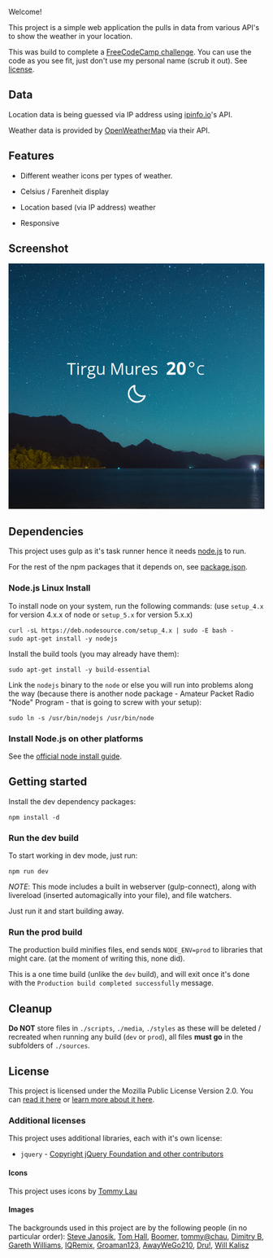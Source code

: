 Welcome!

This project is a simple web application the pulls in data from various API's to show the weather in your location.

This was build to complete a [FreeCodeCamp challenge](http://www.freecodecamp.com/challenges/show-the-local-weather). You can use the code as you see fit, just don't use my personal name (scrub it out). See [license](./license.md).

## Data

Location data is being guessed via IP address using [ipinfo.io](http://ipinfo.io/)'s API.

Weather data is provided by [OpenWeatherMap](http://openweathermap.org/api) via their API.

## Features

- Different weather icons per types of weather.

- Celsius / Farenheit display

- Location based (via IP address) weather

- Responsive

## Screenshot

![Screenshot](sources/media/images/screenshot.png "FreeCodeCamp Weather")

## Dependencies

This project uses gulp as it's task runner hence it needs [node.js](https://nodejs.org) to run.

For the rest of the npm packages that it depends on, see [package.json](./package.json#L12).

### Node.js Linux Install

To install node on your system, run the following commands: (use `setup_4.x` for version 4.x.x of node or `setup_5.x` for version 5.x.x)

	curl -sL https://deb.nodesource.com/setup_4.x | sudo -E bash -
	sudo apt-get install -y nodejs

Install the build tools (you may already have them):

	sudo apt-get install -y build-essential

Link the `nodejs` binary to the `node` or else you will run into problems along the way (because there is another node package - Amateur Packet Radio "Node" Program - that is going to screw with your setup):

	sudo ln -s /usr/bin/nodejs /usr/bin/node

### Install Node.js on other platforms

See the [official node install guide](https://nodejs.org/en/download/package-manager).

## Getting started

Install the dev dependency packages:

	npm install -d

### Run the dev build

To start working in dev mode, just run:

	npm run dev

*NOTE*: This mode includes a built in webserver (gulp-connect), along with livereload (inserted automagically into your file), and file watchers.

Just run it and start building away.

### Run the prod build

The production build minifies files, end sends `NODE_ENV=prod` to libraries that might care. (at the moment of writing this, none did).

This is a one time build (unlike the `dev` build), and will exit once it's done with the `Production build completed successfully` message.

## Cleanup

**Do NOT** store files in `./scripts`, `./media`, `./styles` as these will be deleted / recreated when running any build (`dev` or `prod`), all files **must go** in the subfolders of `./sources`.

## License

This project is licensed under the Mozilla Public License Version 2.0. You can [read it here](./license.md) or [learn more about it here](http://choosealicense.com/licenses/mpl-2.0/).

### Additional licenses

This project uses additional libraries, each with it's own license:

- `jquery` - [Copyright jQuery Foundation and other contributors](https://github.com/jquery/jquery/blob/master/LICENSE.txt)

#### Icons

This project uses icons by [Tommy Lau](https://thenounproject.com/lch121/)

#### Images

The backgrounds used in this project are by the following people (in no particular order): [Steve Janosik](https://www.flickr.com/photos/iamjanosik/), [Tom Hall](https://www.flickr.com/photos/tom_hall_nz/), [Boomer](https://www.flickr.com/photos/cowgirlboomer/), [tommy@chau](https://www.flickr.com/photos/90975693@N05/), [Dimitry B](https://www.flickr.com/photos/ru_boff/), [Gareth Williams](https://www.flickr.com/photos/gareth1953/), [IQRemix](https://www.flickr.com/photos/iqremix/), [Groaman123](https://www.flickr.com/photos/pkirtz/), [AwayWeGo210](https://www.flickr.com/photos/awaywego210/), [Dru!](https://www.flickr.com/photos/druclimb/), [Will Kalisz](https://www.flickr.com/photos/91599140@N03/)
